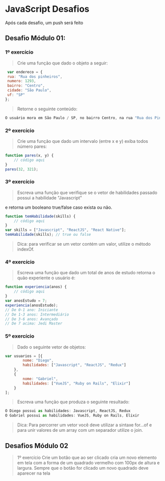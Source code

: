 # JavaScript Desafios

Após cada desafio, um push será feito

## Desafio Módulo 01:

### 1º exercício

> Crie uma função que dado o objeto a seguir:

```js 
 var endereco = {
 rua: "Rua dos pinheiros", 
 numero: 1293, 
 bairro: "Centro", 
 cidade: "São Paulo", 
 uf: "SP"
}; 

``` 
> Retorne o seguinte conteúdo:

```js
O usuário mora em São Paulo / SP, no bairro Centro, na rua "Rua dos Pinheiros" com nº 1293.
```

### 2º exercício

> Crie uma função que dado um intervalo (entre x e y) exiba todos número pares:

``` js
function pares(x, y) {
    // código aqui
}
pares(32, 321);
```

### 3º exercício

> Escreva uma função que verifique se o vetor de habilidades passado possui a habilidade "Javascript"

e retorna um booleano true/false caso exista ou não.

``` js
function temHabilidade(skills) {
    // código aqui
}
var skills = ["Javascript", "ReactJS", "React Native"];
temHabilidade(skills); // true ou false
```

> Dica: para verificar se um vetor contém um valor, utilize o método indexOf.

### 4º exercício

> Escreva uma função que dado um total de anos de estudo retorna o quão experiente o usuário é:

``` js
function experiencia(anos) {
    // código aqui
}
var anosEstudo = 7;
experiencia(anosEstudo);
// De 0-1 ano: Iniciante
// De 1-3 anos: Intermediário
// De 3-6 anos: Avançado
// De 7 acima: Jedi Master
```

### 5º exercício

> Dado o seguinte vetor de objetos:

``` js
var usuarios = [{
        nome: "Diego",
        habilidades: ["Javascript", "ReactJS", "Redux"]
    },
    {
        nome: "Gabriel",
        habilidades: ["VueJS", "Ruby on Rails", "Elixir"]
    }
];
```

> Escreva uma função que produza o seguinte resultado:

``` js
O Diego possui as habilidades: Javascript, ReactJS, Redux
O Gabriel possui as habilidades: VueJS, Ruby on Rails, Elixir
```

> Dica: Para percorrer um vetor você deve utilizar a sintaxe for...of e para unir valores de um array com um separador utilize o join.


## Desafios Módulo 02

> 1º exercício
Crie um botão que ao ser clicado cria um novo elemento em tela com a forma de um quadrado
vermelho com 100px de altura e largura. Sempre que o botão for clicado um novo quadrado deve
aparecer na tela